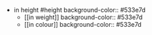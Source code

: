 - in height #height
  background-color:: #533e7d
	- [[in weight]]
	  background-color:: #533e7d
	- [[in colour]]
	  background-color:: #533e7d